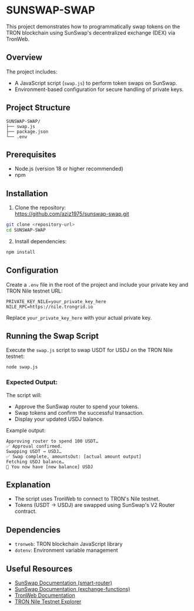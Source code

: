 # SUNSWAP-SWAP

This project demonstrates how to programmatically swap tokens on the TRON blockchain using SunSwap's decentralized exchange (DEX) via TronWeb.

## Overview

The project includes:

* A JavaScript script (`swap.js`) to perform token swaps on SunSwap.
* Environment-based configuration for secure handling of private keys.

## Project Structure

```
SUNSWAP-SWAP/
├── swap.js
├── package.json
└── .env
```

## Prerequisites

* Node.js (version 18 or higher recommended)
* npm

## Installation

1. Clone the repository: \
https://github.com/aziz1975/sunswap-swap.git

```bash
git clone <repository-url>
cd SUNSWAP-SWAP
```

2. Install dependencies:

```bash
npm install
```

## Configuration

Create a `.env` file in the root of the project and include your private key and TRON Nile testnet URL:

```env
PRIVATE_KEY_NILE=your_private_key_here
NILE_RPC=https://nile.trongrid.io
```

Replace `your_private_key_here` with your actual private key.

## Running the Swap Script

Execute the `swap.js` script to swap USDT for USDJ on the TRON Nile testnet:

```bash
node swap.js
```

### Expected Output:

The script will:

* Approve the SunSwap router to spend your tokens.
* Swap tokens and confirm the successful transaction.
* Display your updated USDJ balance.

Example output:

```
Approving router to spend 100 USDT…
✅ Approval confirmed.
Swapping USDT → USDJ…
✅ Swap complete, amountsOut: [actual amount output]
Fetching USDJ balance…
🎉 You now have [new balance] USDJ
```

## Explanation

* The script uses TronWeb to connect to TRON's Nile testnet.
* Tokens (USDT → USDJ) are swapped using SunSwap's V2 Router contract.

## Dependencies

* `tronweb`: TRON blockchain JavaScript library
* `dotenv`: Environment variable management

## Useful Resources

* [SunSwap Documentation (smart-router)](https://docs.sun.io/developers/swap/smart-router/contract)
* [SunSwap Documentation (exchange-functions)](https://docs.sun.io/developers/swap/smart-router/exchange-functions#complete-code)
* [TronWeb Documentation](https://developers.tron.network/docs/tronweb-intro)
* [TRON Nile Testnet Explorer](https://nile.tronscan.org)
